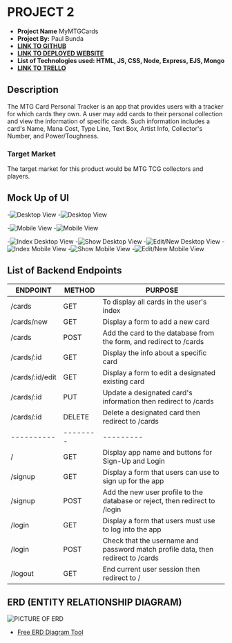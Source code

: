 # PROJECT 2

- **Project Name** MyMTGCards
- **Project By:** Paul Bunda
- [**LINK TO GITHUB**](https://github.com/Auryx/SEIRKALE-Project2)
- [**LINK TO DEPLOYED WEBSITE**](https://project2-dp73.onrender.com/)
- **List of Technologies used: HTML, JS, CSS, Node, Express, EJS, Mongo**
- [**LINK TO TRELLO**](https://trello.com/b/n75K5lpS/project-2)

## Description

The MTG Card Personal Tracker is an app that provides users with a tracker for which cards they own. A user may add cards to their personal collection and view the information of specific cards. Such information includes a card's Name, Mana Cost, Type Line, Text Box, Artist Info, Collector's Number, and Power/Toughness. 

### Target Market

The target market for this product would be MTG TCG collectors and players. 

## Mock Up of UI

<!-- User Views -->
-![Desktop View](https://i.imgur.com/0DPcS5S.png)
-![Desktop View](https://i.imgur.com/EEsAl5O.png)

-![Mobile View](https://i.imgur.com/2uPJwnF.png)
-![Mobile View](https://i.imgur.com/aZ6p3oM.png)

<!-- Cards Views -->
-![Index Desktop View](https://i.imgur.com/hXa8nZm.png)
-![Show Desktop View](https://i.imgur.com/r7u6Ydz.png)
-![Edit/New Desktop View](https://i.imgur.com/sEh3h0R.png)
-![Index Mobile View](https://i.imgur.com/U3fRTbt.png)
-![Show Mobile View](https://i.imgur.com/7DBfYYV.png)
-![Edit/New Mobile View](https://i.imgur.com/Fwypkhe.png)
## List of Backend Endpoints

| ENDPOINT | METHOD | PURPOSE |
|----------|--------|---------|
| /cards | GET | To display all cards in the user's index |
| /cards/new | GET | Display a form to add a new card |
| /cards | POST | Add the card to the database from the form, and redirect to /cards |
| /cards/:id | GET | Display the info about a specific card |
| /cards/:id/edit | GET | Display a form to edit a designated existing card |
| /cards/:id | PUT | Update a designated card's information then redirect to /cards |
| /cards/:id | DELETE | Delete a designated card then redirect to /cards|
|----------|--------|---------|
| / | GET | Display app name and buttons for Sign-Up and Login |
| /signup | GET | Display a form that users can use to sign up for the app|
| /signup | POST | Add the new user profile to the database or reject, then redirect to /login |
| /login | GET | Display a form that users must use to log into the app |
| /login | POST | Check that the username and password match profile data, then redirect to /cards |
| /logout | GET | End current user session then redirect to / |

## ERD (ENTITY RELATIONSHIP DIAGRAM)

![PICTURE OF ERD](https://i.imgur.com/OjBY8b7.png)

- [Free ERD Diagram Tool](http://dbdiagram.io)